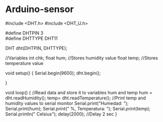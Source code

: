 # Arduino-sensor
#include <DHT.h>
#include <DHT_U.h>

#define DHTPIN 3     
#define DHTTYPE DHT11   

DHT dht(DHTPIN, DHTTYPE);

//Variables
int chk;
float hum;  //Stores humidity value
float temp; //Stores temperature value

void setup()
{
    Serial.begin(9600);
    dht.begin();
    
}

void loop()
{
    //Read data and store it to variables hum and temp
    hum = dht.readHumidity();
    temp= dht.readTemperature();
    //Print temp and humidity values to serial monitor
    Serial.print("Humedad: ");
    Serial.print(hum);
    Serial.print(" %, Temperatura: ");
    Serial.print(temp);
    Serial.println(" Celsius");
    delay(2000); //Delay 2 sec
}
